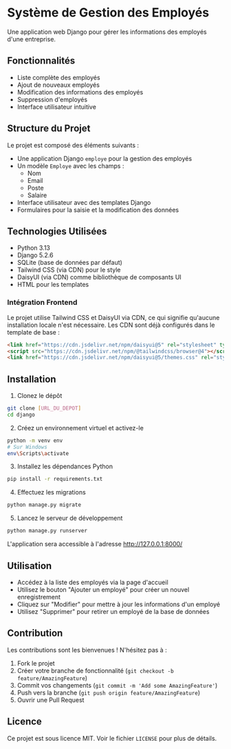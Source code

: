 # Système de Gestion des Employés

Une application web Django pour gérer les informations des employés d'une entreprise.

## Fonctionnalités

- Liste complète des employés
- Ajout de nouveaux employés
- Modification des informations des employés
- Suppression d'employés
- Interface utilisateur intuitive

## Structure du Projet

Le projet est composé des éléments suivants :
- Une application Django `employe` pour la gestion des employés
- Un modèle `Employe` avec les champs :
  - Nom
  - Email
  - Poste
  - Salaire
- Interface utilisateur avec des templates Django
- Formulaires pour la saisie et la modification des données

## Technologies Utilisées

- Python 3.13
- Django 5.2.6
- SQLite (base de données par défaut)
- Tailwind CSS (via CDN) pour le style
- DaisyUI (via CDN) comme bibliothèque de composants UI
- HTML pour les templates

### Intégration Frontend
Le projet utilise Tailwind CSS et DaisyUI via CDN, ce qui signifie qu'aucune installation locale n'est nécessaire. Les CDN sont déjà configurés dans le template de base :
```html
<link href="https://cdn.jsdelivr.net/npm/daisyui@5" rel="stylesheet" type="text/css" />
<script src="https://cdn.jsdelivr.net/npm/@tailwindcss/browser@4"></script>
<link href="https://cdn.jsdelivr.net/npm/daisyui@5/themes.css" rel="stylesheet" type="text/css" />
```

## Installation

1. Clonez le dépôt
```bash
git clone [URL_DU_DEPOT]
cd django
```

2. Créez un environnement virtuel et activez-le
```bash
python -m venv env
# Sur Windows
env\Scripts\activate
```

3. Installez les dépendances Python
```bash
pip install -r requirements.txt
```

4. Effectuez les migrations
```bash
python manage.py migrate
```

5. Lancez le serveur de développement
```bash
python manage.py runserver
```

L'application sera accessible à l'adresse http://127.0.0.1:8000/

## Utilisation

- Accédez à la liste des employés via la page d'accueil
- Utilisez le bouton "Ajouter un employé" pour créer un nouvel enregistrement
- Cliquez sur "Modifier" pour mettre à jour les informations d'un employé
- Utilisez "Supprimer" pour retirer un employé de la base de données

## Contribution

Les contributions sont les bienvenues ! N'hésitez pas à :
1. Fork le projet
2. Créer votre branche de fonctionnalité (`git checkout -b feature/AmazingFeature`)
3. Commit vos changements (`git commit -m 'Add some AmazingFeature'`)
4. Push vers la branche (`git push origin feature/AmazingFeature`)
5. Ouvrir une Pull Request

## Licence

Ce projet est sous licence MIT. Voir le fichier `LICENSE` pour plus de détails.
